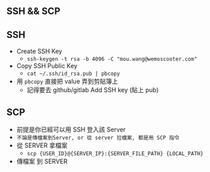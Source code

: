 SSH && SCP
---

## SSH

* Create SSH Key
    * ```ssh-keygen -t rsa -b 4096 -C "mou.wang@wemoscooter.com"```
* Copy SSH Public Key
    * ```cat ~/.ssh/id_rsa.pub | pbcopy ```
* 用 `pbcopy` 直接把 value 弄到剪貼簿上
    * 記得要去 github/gitlab Add SSH key (貼上 pub)
## SCP

* 前提是你已經可以用 SSH 登入該 Server
* `不論是傳檔案到Server, or 從 server 拉檔案, 都是用 SCP 指令`
* 從 SERVER 拿檔案
    * ```scp {USER_ID}@{SERVER_IP}:{SERVER_FILE_PATH} {LOCAL_PATH}```
* 傳檔案 到 SERVER
